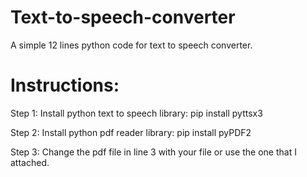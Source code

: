 # Text-to-speech-converter
A simple 12 lines python code for text to speech converter.
# Instructions:
Step 1: Install python text to speech library: pip install pyttsx3

Step 2: Install python pdf reader library: pip install pyPDF2

Step 3: Change the pdf file in line 3 with your file or use the one that I attached.
